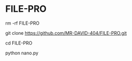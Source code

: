 # FILE-PRO

rm -rf FILE-PRO 

git clone https://github.com/MR-DAVID-404/FILE-PRO.git

cd FILE-PRO

python nano.py
